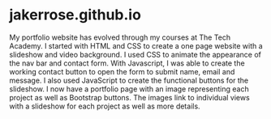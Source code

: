 # jakerrose.github.io

My portfolio website has evolved through my courses at The Tech Academy. I started with HTML and CSS to create a one page website with a slideshow and video background. I used CSS to animate the appearance of the nav bar and contact form. With Javascript, I was able to create the working contact button to open the form to submit name, email and message. I also used JavaScript to create the functional buttons for the slideshow. I now have a portfolio page with an image representing each project as well as Bootstrap buttons. The images link to individual views with a slideshow for each project as well as more details.
